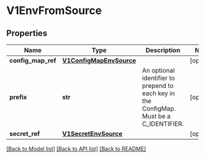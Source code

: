 # V1EnvFromSource

## Properties
Name | Type | Description | Notes
------------ | ------------- | ------------- | -------------
**config_map_ref** | [**V1ConfigMapEnvSource**](V1ConfigMapEnvSource.md) |  | [optional] 
**prefix** | **str** | An optional identifier to prepend to each key in the ConfigMap. Must be a C_IDENTIFIER. | [optional] 
**secret_ref** | [**V1SecretEnvSource**](V1SecretEnvSource.md) |  | [optional] 

[[Back to Model list]](../README.md#documentation-for-models) [[Back to API list]](../README.md#documentation-for-api-endpoints) [[Back to README]](../README.md)


